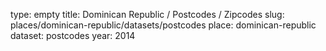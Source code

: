 type: empty
title: Dominican Republic / Postcodes / Zipcodes
slug: places/dominican-republic/datasets/postcodes
place: dominican-republic
dataset: postcodes
year: 2014
